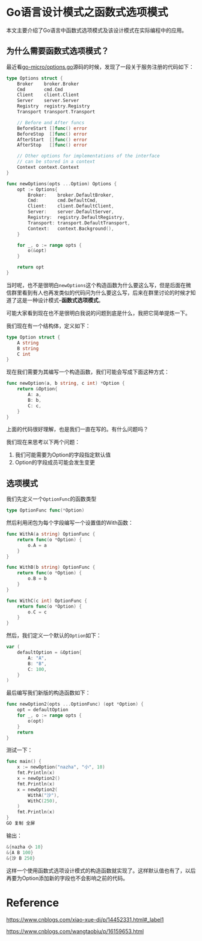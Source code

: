 # Go语言设计模式之函数式选项模式

 本文主要介绍了Go语言中函数式选项模式及该设计模式在实际编程中的应用。



## 为什么需要函数式选项模式？

最近看[go-micro/options.go](https://github.com/micro/go-micro/blob/master/options.go)源码的时候，发现了一段关于服务注册的代码如下：

```go
type Options struct {
	Broker    broker.Broker
	Cmd       cmd.Cmd
	Client    client.Client
	Server    server.Server
	Registry  registry.Registry
	Transport transport.Transport

	// Before and After funcs
	BeforeStart []func() error
	BeforeStop  []func() error
	AfterStart  []func() error
	AfterStop   []func() error

	// Other options for implementations of the interface
	// can be stored in a context
	Context context.Context
}

func newOptions(opts ...Option) Options {
	opt := Options{
		Broker:    broker.DefaultBroker,
		Cmd:       cmd.DefaultCmd,
		Client:    client.DefaultClient,
		Server:    server.DefaultServer,
		Registry:  registry.DefaultRegistry,
		Transport: transport.DefaultTransport,
		Context:   context.Background(),
	}

	for _, o := range opts {
		o(&opt)
	}

	return opt
}
```

当时呢，也不是很明白`newOptions`这个构造函数为什么要这么写，但是后面在微信群里看到有人也再发类似的代码问为什么要这么写，后来在群里讨论的时候才知道了这是一种设计模式–**函数式选项模式**。

可能大家看到现在也不是很明白我说的问题到底是什么，我把它简单提炼一下。

我们现在有一个结构体，定义如下：

```go
type Option struct {
	A string
	B string
	C int
}
```

现在我们需要为其编写一个构造函数，我们可能会写成下面这种方式：

```go
func newOption(a, b string, c int) *Option {
	return &Option{
		A: a,
		B: b,
		C: c,
	}
}
```

上面的代码很好理解，也是我们一直在写的。有什么问题吗？

我们现在来思考以下两个问题：

1. 我们可能需要为Option的字段指定默认值
2. Option的字段成员可能会发生变更



## 选项模式

我们先定义一个`OptionFunc`的函数类型

```go
type OptionFunc func(*Option)
```

然后利用闭包为每个字段编写一个设置值的With函数：

```go
func WithA(a string) OptionFunc {
	return func(o *Option) {
		o.A = a
	}
}

func WithB(b string) OptionFunc {
	return func(o *Option) {
		o.B = b
	}
}

func WithC(c int) OptionFunc {
	return func(o *Option) {
		o.C = c
	}
}
```

然后，我们定义一个默认的`Option`如下：

```go
var (
	defaultOption = &Option{
		A: "A",
		B: "B",
		C: 100,
	}
)
```

最后编写我们新版的构造函数如下：

```go
func newOption2(opts ...OptionFunc) (opt *Option) {
	opt = defaultOption
	for _, o := range opts {
		o(opt)
	}
	return
}
```

测试一下：

```go
func main() {
	x := newOption("nazha", "小", 10)
	fmt.Println(x)
	x = newOption2()
	fmt.Println(x)
	x = newOption2(
		WithA("沙"),
		WithC(250),
	)
	fmt.Println(x)
}
GO 复制 全屏
```

输出：

```go
&{nazha 小 10}
&{A B 100}
&{沙 B 250}
```

这样一个使用函数式选项设计模式的构造函数就实现了。这样默认值也有了，以后再要为Option添加新的字段也不会影响之前的代码。



# Reference

https://www.cnblogs.com/xiao-xue-di/p/14452331.html#_label1

https://www.cnblogs.com/wangtaobiu/p/16159653.html